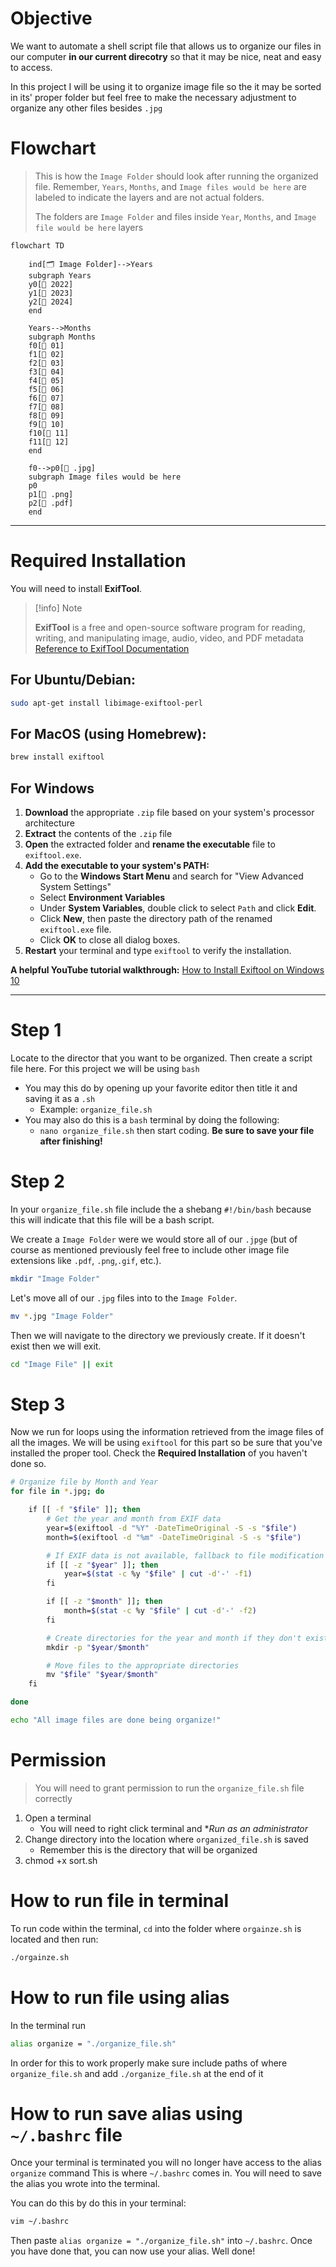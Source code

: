 # Objective

We want to automate a shell script file that allows us to organize our files in our computer **in our current direcotry** so that it may be nice, neat and easy to access.

In this project I will be using it to organize image file so the it may be sorted in its' proper folder but feel free to make the necessary adjustment to organize any other files besides `.jpg`

# Flowchart

> This is how the `Image Folder` should look after running the organized file. Remember, `Years`, `Months`, and `Image files would be here` are labeled to indicate the layers and are not actual folders.
>
> The folders are `Image Folder` and files inside `Year`, `Months`, and `Image file would be here` layers

```mermaid
flowchart TD

	ind[🗂️ Image Folder]-->Years
	subgraph Years
	y0[📁 2022]
	y1[📁 2023]
	y2[📁 2024]
	end

	Years-->Months
	subgraph Months
	f0[📂 01]
	f1[📂 02]
	f2[📂 03]
	f3[📂 04]
	f4[📂 05]
	f5[📂 06]
	f6[📂 07]
	f7[📂 08]
	f8[📂 09]
	f9[📂 10]
	f10[📂 11]
	f11[📂 12]
	end

	f0-->p0[📄 .jpg]
	subgraph Image files would be here
	p0
	p1[📄 .png]
	p2[📄 .pdf]
	end
```

---

# **Required Installation**

You will need to install **ExifTool**.

> [!info] Note
>
> **ExifTool** is a free and open-source software program for reading, writing, and manipulating image, audio, video, and PDF metadata [Reference to ExifTool Documentation](https://exiftool.org/)

## For Ubuntu/Debian:

```bash
sudo apt-get install libimage-exiftool-perl
```

## For MacOS (using Homebrew):

```bash
brew install exiftool
```

## For Windows

1. **Download** the appropriate `.zip` file based on your system's processor architecture
2. **Extract** the contents of the `.zip` file
3. **Open** the extracted folder and **rename the executable** file to `exiftool.exe`.
4. **Add the executable to your system's PATH:**
   - Go to the **Windows Start Menu** and search for "View Advanced System Settings"
   - Select **Environment Variables**
   - Under **System Variables**, double click to select `Path` and click **Edit**.
   - Click **New**, then paste the directory path of the renamed `exiftool.exe` file.
   - Click **OK** to close all dialog boxes.
5. **Restart** your terminal and type `exiftool` to verify the installation.

**A helpful YouTube tutorial walkthrough:** [How to Install Exiftool on Windows 10](https://www.youtube.com/watch?v=Ku1Nx-kl7RM)

---

# Step 1

Locate to the director that you want to be organized.
Then create a script file here. For this project we will be using `bash`

- You may this do by opening up your favorite editor then title it and saving it as a `.sh`
  - Example: `organize_file.sh`
- You may also do this is a `bash` terminal by doing the following:
  - `nano organize_file.sh` then start coding. **Be sure to save your file after finishing!**

# Step 2

In your `organize_file.sh` file include the a shebang `#!/bin/bash` because this will indicate that this file will be a bash script.

We create a `Image Folder` were we would store all of our `.jpge` (but of course as mentioned previously feel free to include other image file extensions like `.pdf`, `.png`,`.gif`, etc.).

```bash
mkdir "Image Folder"
```

Let's move all of our `.jpg` files into to the `Image Folder`.

```bash
mv *.jpg "Image Folder"
```

Then we will navigate to the directory we previously create. If it doesn't exist then we will exit.

```bash
cd "Image File" || exit
```

# Step 3

Now we run for loops using the information retrieved from the image files of all the images. We will be using `exiftool` for this part so be sure that you've installed the proper tool. Check the **Required Installation** of you haven't done so.

```bash
# Organize file by Month and Year
for file in *.jpg; do

    if [[ -f "$file" ]]; then
        # Get the year and month from EXIF data
        year=$(exiftool -d "%Y" -DateTimeOriginal -S -s "$file")
        month=$(exiftool -d "%m" -DateTimeOriginal -S -s "$file")

        # If EXIF data is not available, fallback to file modification date
        if [[ -z "$year" ]]; then
            year=$(stat -c %y "$file" | cut -d'-' -f1)
        fi

        if [[ -z "$month" ]]; then
            month=$(stat -c %y "$file" | cut -d'-' -f2)
        fi

        # Create directories for the year and month if they don't exist
        mkdir -p "$year/$month"

        # Move files to the appropriate directories
        mv "$file" "$year/$month"
    fi

done

echo "All image files are done being organize!"
```

# Permission

> You will need to grant permission to run the `organize_file.sh` file correctly

1. Open a terminal
   - You will need to right click terminal and \*_Run as an administrator_
2. Change directory into the location where `organized_file.sh` is saved
   - Remember this is the directory that will be organized
3. chmod +x sort.sh

# How to run file in terminal

To run code within the terminal, `cd` into the folder where `orgainze.sh` is located and then run:

```bash
./orgainze.sh
```

# How to run file using alias

In the terminal run

```bash
alias organize = "./organize_file.sh"
```

In order for this to work properly make sure include paths of where `organize_file.sh` and add `./organize_file.sh` at the end of it

# How to run save alias using `~/.bashrc` file

Once your terminal is terminated you will no longer have access to the alias `organize` command
This is where `~/.bashrc` comes in. You will need to save the alias you wrote into the terminal.

You can do this by do this in your terminal:

```bash
vim ~/.bashrc
```

Then paste `alias organize = "./organize_file.sh"` into `~/.bashrc`. Once you have done that, you can now use your alias.
Well done!
